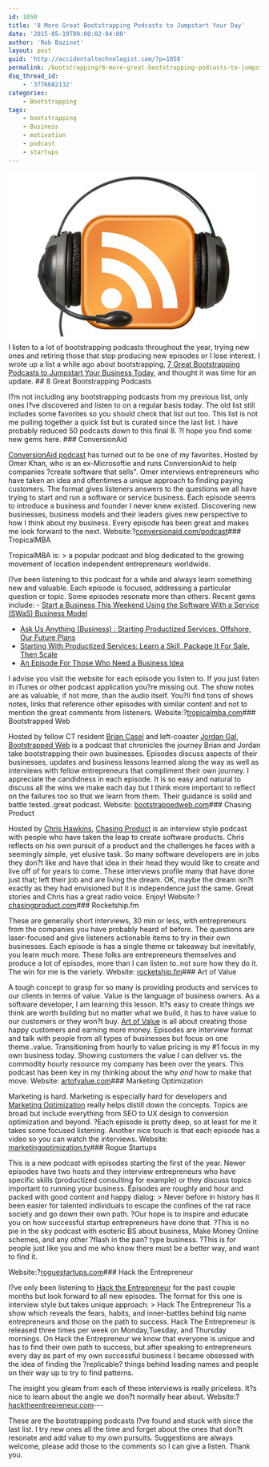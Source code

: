 ```yaml
---
id: 1050
title: '8 More Great Bootstrapping Podcasts to Jumpstart Your Day'
date: '2015-05-19T09:00:02-04:00'
author: 'Rob Bazinet'
layout: post
guid: 'http://accidentaltechnologist.com/?p=1050'
permalink: /bootstrapping/8-more-great-bootstrapping-podcasts-to-jumpstart-your-day/
dsq_thread_id:
    - '3776682132'
categories:
    - Bootstrapping
tags:
    - bootstrapping
    - Business
    - motivation
    - podcast
    - startups
---
```


![bootstrapping podcasts](/assets/img/2015/05/podcast.jpg "podcast.jpg") I listen to a lot of bootstrapping podcasts throughout the year, trying new ones and retiring those that stop producing new episodes or I lose interest. I wrote up a list a while ago about bootstrapping, [7 Great Bootstrapping Podcasts to Jumpstart Your Business Today](http://accidentaltechnologist.com/entrepreneurship/7-great-bootstrapping-podcasts-to-jumpstart-your-business-today), and thought it was time for an update. ## 8 Great Bootstrapping Podcasts

 I?m not including any bootstrapping podcasts from my previous list, only ones I?ve discovered and listen to on a regular basis today. The old list still includes some favorites so you should check that list out too. This list is not me pulling together a quick list but is curated since the last list. I have probably reduced 50 podcasts down to this final 8. ?I hope you find some new gems here. ### ConversionAid

 [ConversionAid podcast](http://www.conversionaid.com/podcast/) has turned out to be one of my favorites. Hosted by Omer Khan, who is an ex-Microsoftie and runs ConversionAid to help companies ?create software that sells". Omer interviews entrepreneurs who have taken an idea and oftentimes a unique approach to finding paying customers. The format gives listeners answers to the questions we all have trying to start and run a software or service business. Each episode seems to introduce a business and founder I never knew existed. Discovering new businesses, business models and their leaders gives new perspective to how I think about my business. Every episode has been great and makes me look forward to the next. Website:?[conversionaid.com/podcast](http://www.conversionaid.com/podcast/)### TropicalMBA

 TropicalMBA is: > a popular podcast and blog dedicated to the growing movement of location independent entrepreneurs worldwide.

 I?ve been listening to this podcast for a while and always learn something new and valuable. Each episode is focused, addressing a particular question or topic. Some episodes resonate more than others. Recent gems include: - [Start a Business This Weekend Using the Software With a Service (SWaS) Business Model](http://www.tropicalmba.com/swas/)
- [Ask Us Anything (Business) : Starting Productized Services, Offshore, Our Future Plans](http://www.tropicalmba.com/bizquestions/)
- [Starting With Productized Services: Learn a Skill, Package It For Sale, Then Scale](http://www.tropicalmba.com/shopifyninjas/)
- [An Episode For Those Who Need a Business Idea](http://www.tropicalmba.com/businessideas/)
 
 I advise you visit the website for each episode you listen to. If you just listen in iTunes or other podcast application you?re missing out. The show notes are as valuable, if not more, than the audio itself. You?ll find tons of shows notes, links that reference other episodes with similar content and not to mention the great comments from listeners. Website:?[tropicalmba.com](http://www.tropicalmba.com/)### Bootstrapped Web

 Hosted by fellow CT resident [Brian Casel](http://casjam.com/) and left-coaster [Jordan Gal](http://jordangal.com/), [Bootstrapped Web](http://bootstrappedweb.com/) is a podcast that chronicles the journey Brian and Jordan take bootstrapping their own businesses. Episodes discuss aspects of their businesses, updates and business lessons learned along the way as well as interviews with fellow entrepreneurs that compliment their own journey. I appreciate the candidness in each episode. It is so easy and natural to discuss all the wins we make each day but I think more important to reflect on the failures too so that we learn from them. Their guidance is solid and battle tested..great podcast. Website: [bootstrappedweb.com](http://bootstrappedweb.com)### Chasing Product

 Hosted by [Chris Hawkins](http://www.christopherhawkins.com/), [Chasing Product](http://www.chasingproduct.com/) is an interview style podcast with people who have taken the leap to create software products. Chris reflects on his own pursuit of a product and the challenges he faces with a seemingly simple, yet elusive task. So many software developers are in jobs they don?t like and have that idea in their head they would like to create and live off of for years to come. These interviews profile many that have done just that; left their job and are living the dream. OK, maybe the dream isn?t exactly as they had envisioned but it is independence just the same. Great stories and Chris has a great radio voice. Enjoy! Website:?[chasingproduct.com](http://www.chasingproduct.com/)### Rocketship.fm

 These are generally short interviews, 30 min or less, with entrepreneurs from the companies you have probably heard of before. The questions are laser-focused and give listeners actionable items to try in their own businesses. Each episode is has a single theme or takeaway but inevitably, you learn much more. These folks are entrepreneurs themselves and produce a lot of episodes, more than I can listen to..not sure how they do it. The win for me is the variety. Website: [rocketship.fm](http://rocketship.fm)### Art of Value

 A tough concept to grasp for so many is providing products and services to our clients in terms of value. Value is the language of business owners. As a software developer, I am learning this lesson. It?s easy to create things we think are worth building but no matter what we build, it has to have value to our customers or they won?t buy. [Art of Value](http://artofvalue.com/show/) is all about creating those happy customers and earning more money. Episodes are interview format and talk with people from all types of businesses but focus on one theme..value. Transitioning from hourly to value pricing is my #1 focus in my own business today. Showing customers the value I can deliver vs. the commodity hourly resource my company has been over the years. This podcast has been key in my thinking about the why *and* how to make that move. Website: [artofvalue.com](http://artofvalue.com/show/)### Marketing Optimization

 Marketing is hard. Marketing is especially hard for developers and [Marketing Optimization](http://marketingoptimization.tv/) really helps distill down the concepts. Topics are broad but include everything from SEO to UX design to conversion optimization and beyond. ?Each episode is pretty deep, so at least for me it takes some focused listening. Another nice touch is that each episode has a video so you can watch the interviews. Website: [marketingoptimization.tv](http://marketingoptimization.tv)### Rogue Startups

 This is a new podcast with episodes starting the first of the year. Newer episodes have two hosts and they interview entrepreneurs who have specific skills (productized consulting for example) or they discuss topics important to running your business. Episodes are roughly and hour and packed with good content and happy dialog: > Never before in history has it been easier for talented individuals to escape the confines of the rat race society and go down their own path. ?Our hope is to inspire and educate you on how successful startup entrepreneurs have done that. ?This is no pie in the sky podcast with esoteric BS about business, Make Money Online schemes, and any other ?flash in the pan? type business. ?This is for people just like you and me who know there must be a better way, and want to find it.

 Website:?[roguestartups.com](http://www.roguestartups.com/)### Hack the Entrepreneur

 I?ve only been listening to [Hack the Entrepreneur](http://hacktheentrepreneur.com/) for the past couple months but look forward to all new episodes. The format for this one is interview style but takes unique approach: > Hack The Entrepreneur ?is a show which reveals the fears, habits, and inner-battles behind big name entrepreneurs and those on the path to success. Hack The Entrepreneur is released three times per week on Monday,Tuesday, and Thursday mornings. On Hack the Entrepreneur we know that everyone is unique and has to find their own path to success, but after speaking to entrepreneurs every day as part of my own successful business I became obsessed with the idea of finding the ?replicable? things behind leading names and people on their way up to try to find patterns.

 The insight you gleam from each of these interviews is really priceless. It?s nice to learn about the angle we don?t normally hear about. Website:?[hacktheentrepreneur.com](http://hacktheentrepreneur.com/)---

 These are the bootstrapping podcasts I?ve found and stuck with since the last list. I try new ones all the time and forget about the ones that don?t resonate and add value to my own pursuits. Suggestions are always welcome, please add those to the comments so I can give a listen. Thank you.